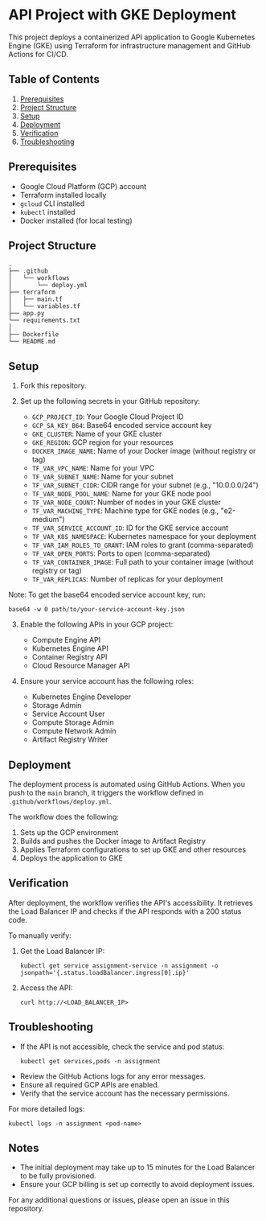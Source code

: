 # API Project with GKE Deployment

This project deploys a containerized API application to Google Kubernetes Engine (GKE) using Terraform for infrastructure management and GitHub Actions for CI/CD.

## Table of Contents

1. [Prerequisites](#prerequisites)
2. [Project Structure](#project-structure)
3. [Setup](#setup)
4. [Deployment](#deployment)
5. [Verification](#verification)
6. [Troubleshooting](#troubleshooting)

## Prerequisites

- Google Cloud Platform (GCP) account
- Terraform installed locally
- `gcloud` CLI installed
- `kubectl` installed
- Docker installed (for local testing)

## Project Structure

```
.
├── .github
│   └── workflows
│       └── deploy.yml
├── terraform
│   ├── main.tf
│   └── variables.tf
├── app.py
└── requirements.txt
│  
├── Dockerfile
└── README.md
```

## Setup

1. Fork this repository.

2. Set up the following secrets in your GitHub repository:
   * `GCP_PROJECT_ID`: Your Google Cloud Project ID
   * `GCP_SA_KEY_B64`: Base64 encoded service account key
   * `GKE_CLUSTER`: Name of your GKE cluster
   * `GKE_REGION`: GCP region for your resources
   * `DOCKER_IMAGE_NAME`: Name of your Docker image (without registry or tag)
   * `TF_VAR_VPC_NAME`: Name for your VPC
   * `TF_VAR_SUBNET_NAME`: Name for your subnet
   * `TF_VAR_SUBNET_CIDR`: CIDR range for your subnet (e.g., "10.0.0.0/24")
   * `TF_VAR_NODE_POOL_NAME`: Name for your GKE node pool
   * `TF_VAR_NODE_COUNT`: Number of nodes in your GKE cluster
   * `TF_VAR_MACHINE_TYPE`: Machine type for GKE nodes (e.g., "e2-medium")
   * `TF_VAR_SERVICE_ACCOUNT_ID`: ID for the GKE service account
   * `TF_VAR_K8S_NAMESPACE`: Kubernetes namespace for your deployment
   * `TF_VAR_IAM_ROLES_TO_GRANT`: IAM roles to grant (comma-separated)
   * `TF_VAR_OPEN_PORTS`: Ports to open (comma-separated)
   * `TF_VAR_CONTAINER_IMAGE`: Full path to your container image (without registry or tag)
   * `TF_VAR_REPLICAS`: Number of replicas for your deployment

Note: To get the base64 encoded service account key, run:

```
base64 -w 0 path/to/your-service-account-key.json
```

3. Enable the following APIs in your GCP project:
   - Compute Engine API
   - Kubernetes Engine API
   - Container Registry API
   - Cloud Resource Manager API

4. Ensure your service account has the following roles:
   - Kubernetes Engine Developer
   - Storage Admin
   - Service Account User
   - Compute Storage Admin
   - Compute Network Admin
   - Artifact Registry Writer

## Deployment

The deployment process is automated using GitHub Actions. When you push to the `main` branch, it triggers the workflow defined in `.github/workflows/deploy.yml`.

The workflow does the following:
1. Sets up the GCP environment
2. Builds and pushes the Docker image to Artifact Registry
3. Applies Terraform configurations to set up GKE and other resources
4. Deploys the application to GKE

## Verification

After deployment, the workflow verifies the API's accessibility. It retrieves the Load Balancer IP and checks if the API responds with a 200 status code.

To manually verify:
1. Get the Load Balancer IP:
   ```
   kubectl get service assignment-service -n assignment -o jsonpath='{.status.loadBalancer.ingress[0].ip}'
   ```
2. Access the API:
   ```
   curl http://<LOAD_BALANCER_IP>
   ```

## Troubleshooting

- If the API is not accessible, check the service and pod status:
  ```
  kubectl get services,pods -n assignment
  ```
- Review the GitHub Actions logs for any error messages.
- Ensure all required GCP APIs are enabled.
- Verify that the service account has the necessary permissions.

For more detailed logs:
```
kubectl logs -n assignment <pod-name>
```

## Notes

- The initial deployment may take up to 15 minutes for the Load Balancer to be fully provisioned.
- Ensure your GCP billing is set up correctly to avoid deployment issues.

For any additional questions or issues, please open an issue in this repository.
